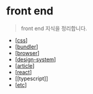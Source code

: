 # front end

> front end 지식을 정리합니다.

- [[css]]
- [[bundler]]
- [[browser]]
- [[design-system]]
- [[article]]
- [[react]]
- [[typescript]]
- [[etc]]

[//begin]: # "Autogenerated link references for markdown compatibility"
[css]: css/css "css"
[bundler]: bundler/bundler "bundler"
[browser]: browser/browser "browser"
[design-system]: design-system/design-system "design system"
[article]: article/article "article"
[react]: react/react "react"
[etc]: etc/etc "etc"
[//end]: # "Autogenerated link references"

